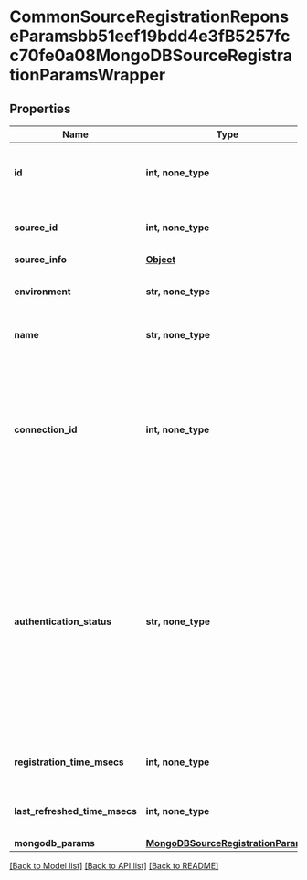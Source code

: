 # CommonSourceRegistrationReponseParamsbb51eef19bdd4e3fB5257fcc70fe0a08MongoDBSourceRegistrationParamsWrapper


## Properties
Name | Type | Description | Notes
------------ | ------------- | ------------- | -------------
**id** | **int, none_type** | Source Registration ID. This can be used to retrieve, edit or delete the source registration. | [optional] [readonly] 
**source_id** | **int, none_type** | ID of top level source object discovered after the registration. | [optional] [readonly] 
**source_info** | [**Object**](Object.md) |  | [optional] 
**environment** | **str, none_type** | Specifies the environment type of the Protection Source. | [optional] 
**name** | **str, none_type** | The user specified name for this source. | [optional] 
**connection_id** | **int, none_type** | Specifies the id of the connection from where this source is reachable. This should only be set for a source being registered by a tenant user. This field will be depricated in future. Use connections field. | [optional] 
**authentication_status** | **str, none_type** | Specifies the status of the authentication during the registration of a Protection Source. &#39;Pending&#39; indicates the authentication is in progress. &#39;Scheduled&#39; indicates the authentication is scheduled. &#39;Finished&#39; indicates the authentication is completed. &#39;RefreshInProgress&#39; indicates the refresh is in progress. | [optional] [readonly] 
**registration_time_msecs** | **int, none_type** | Specifies the time when the source was registered in milliseconds | [optional] [readonly] 
**last_refreshed_time_msecs** | **int, none_type** | Specifies the time when the source was last refreshed in milliseconds. | [optional] [readonly] 
**mongodb_params** | [**MongoDBSourceRegistrationParams**](MongoDBSourceRegistrationParams.md) |  | [optional] 

[[Back to Model list]](../README.md#documentation-for-models) [[Back to API list]](../README.md#documentation-for-api-endpoints) [[Back to README]](../README.md)


